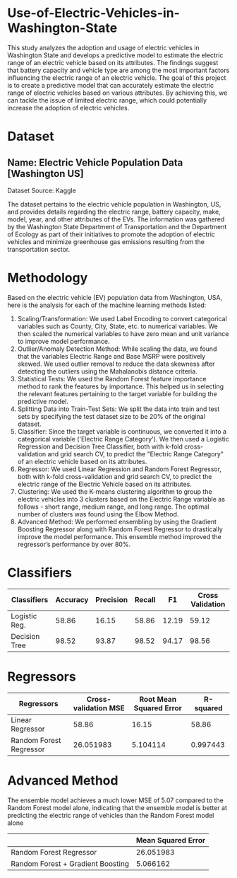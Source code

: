 # Use-of-Electric-Vehicles-in-Washington-State

This study analyzes the adoption and usage of electric vehicles in Washington State and develops a predictive model to estimate the electric range of an electric vehicle based on its attributes. The findings suggest that battery capacity and vehicle type are among the most important factors influencing the electric range of an electric vehicle. The goal of this project is to create a predictive model that can accurately estimate the electric range of electric vehicles based on various attributes. By achieving this, we can tackle the issue of limited electric range, which could potentially increase the adoption of electric vehicles.

# Dataset

## Name: Electric Vehicle Population Data [Washington US]

Dataset Source: Kaggle

The dataset pertains to the electric vehicle population in Washington, US, and provides details regarding the electric range, battery capacity, make, model, year, and other attributes of the EVs. The information was gathered by the Washington State Department of Transportation and the Department of Ecology as part of their initiatives to promote the adoption of electric vehicles and minimize greenhouse gas emissions resulting from the transportation sector.

<!---
Dataset Description:
VIN (1-10) - The unique identifier of the vehicle
County - The county where the vehicle is registered
City - The city where the vehicle is registered
State - The state where the vehicle is registered
Postal Code - The postal code of the registration location
Model Year - The year of the vehicle's model
Make - The manufacturer of the vehicle
Model - The model of the vehicle
Electric Vehicle Type - Type of electric vehicle (e.g. battery electric, plug-in hybrid)
CAFV Eligibility Vehicle - is eligible for Clean Alternative Fuel Vehicle (CAFV) incentives or not
Electric Range - The estimated electric range of the vehicle in miles
Base MSRP - The manufacturer's suggested retail price of the vehicle
Legislative District - The legislative district where the vehicle is registered
DOL Vehicle ID - The vehicle identification number assigned by the Department of Licensing
Vehicle Location - The location of the vehicle in longitude and latitude
Electric Utility - The utility company that supplies electricity to the vehicle owner
2020 Census Tract - The census tract where the vehicle is registered
-->

# Methodology

Based on the electric vehicle (EV) population data from Washington, USA, here is the analysis for each of the machine learning methods listed:

1. Scaling/Transformation: We used Label Encoding to convert categorical variables such as County, City, State, etc. to numerical variables. We then scaled the numerical variables to have zero mean and unit variance to improve model performance.
2. Outlier/Anomaly Detection Method: While scaling the data, we found that the variables Electric Range and Base MSRP were positively skewed. We used outlier removal to reduce the data skewness after detecting the outliers using the Mahalanobis distance criteria.
3. Statistical Tests: We used the Random Forest feature importance method to rank the features by importance. This helped us in selecting the relevant features pertaining to the target variable for building the predictive model.
4. Splitting Data into Train-Test Sets: We split the data into train and test sets by specifying the test dataset size to be 20% of the original dataset.
5. Classifier: Since the target variable is continuous, we converted it into a categorical variable ('Electric Range Category'). We then used a Logistic Regression and Decision Tree Classifier, both with k-fold cross-validation and grid search CV, to predict the "Electric Range Category" of an electric vehicle based on its attributes.
6. Regressor: We used Linear Regression and Random Forest Regressor, both with k-fold cross-validation and grid search CV, to predict the electric range of the Electric Vehicle based on its attributes.
7. Clustering: We used the K-means clustering algorithm to group the electric vehicles into 3 clusters based on the Electric Range variable as follows - short range, medium range, and long range. The optimal number of clusters was found using the Elbow Method.
8. Advanced Method: We performed ensembling by using the Gradient Boosting Regressor along with Random Forest Regressor to drastically improve the model performance. This ensemble method improved the regressor’s performance by over 80%.

# Classifiers

| Classifiers | Accuracy | Precision |  Recall |  F1 |  Cross Validation | 
| --- | ----------- | --- | ----------- | --- | ----------- |
| Logistic Reg. | 58.86 | 16.15 | 58.86 | 12.19 | 59.12 | 
| Decision Tree | 98.52 | 93.87 | 98.52 | 94.17 | 98.56 | 

# Regressors

| Regressors | Cross-validation MSE | Root Mean Squared Error |   R-squared | 
| --- | ----------- | --- | ----------- |
| Linear Regressor | 58.86 | 16.15 | 58.86 | 
| Random Forest Regressor | 26.051983 | 5.104114 | 0.997443 | 

# Advanced Method

The ensemble model achieves a much lower MSE of 5.07 compared to the Random Forest model alone, indicating that the ensemble model is better at predicting the electric range of vehicles than the Random Forest model alone

|  | Mean Squared Error |
| --- | ----------- |
| Random Forest Regressor | 26.051983 |
| Random Forest + Gradient Boosting | 5.066162 |
